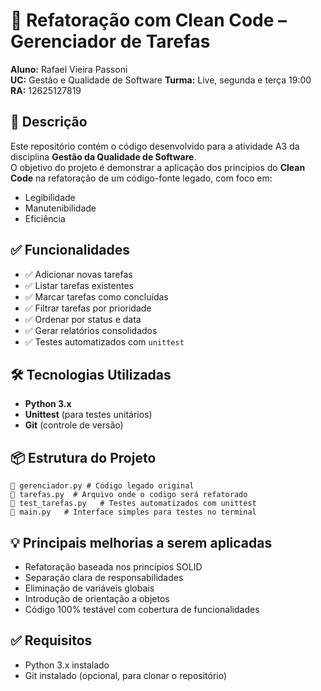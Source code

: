 # 🧼 Refatoração com Clean Code – Gerenciador de Tarefas

**Aluno:** Rafael Vieira Passoni  
**UC:** Gestão e Qualidade de Software
**Turma:** Live, segunda e terça 19:00
**RA:** 12625127819  

## 📄 Descrição

Este repositório contém o código desenvolvido para a atividade A3 da disciplina **Gestão da Qualidade de Software**.  
O objetivo do projeto é demonstrar a aplicação dos princípios do **Clean Code** na refatoração de um código-fonte legado, com foco em:

- Legibilidade
- Manutenibilidade
- Eficiência

## ✅ Funcionalidades

- ✅ Adicionar novas tarefas
- ✅ Listar tarefas existentes
- ✅ Marcar tarefas como concluídas
- ✅ Filtrar tarefas por prioridade
- ✅ Ordenar por status e data
- ✅ Gerar relatórios consolidados
- ✅ Testes automatizados com `unittest`

## 🛠️ Tecnologias Utilizadas

- **Python 3.x**
- **Unittest** (para testes unitários)
- **Git** (controle de versão)


## 📦 Estrutura do Projeto

```
📁 gerenciador.py # Código legado original
📁 tarefas.py  # Arquivo onde o codigo será refatorado
📁 test_tarefas.py   # Testes automatizados com unittest
📁 main.py   # Interface simples para testes no terminal
```

## 💡 Principais melhorias a serem aplicadas

* Refatoração baseada nos princípios SOLID
* Separação clara de responsabilidades
* Eliminação de variáveis globais
* Introdução de orientação a objetos
* Código 100% testável com cobertura de funcionalidades

## ✅ Requisitos

* Python 3.x instalado
* Git instalado (opcional, para clonar o repositório)




